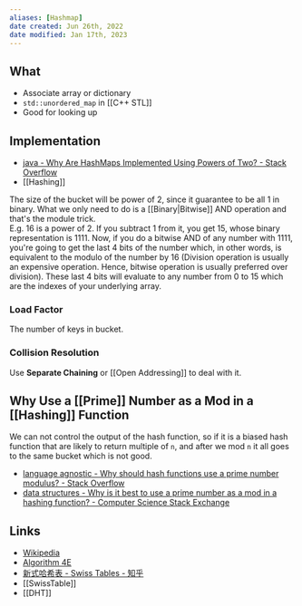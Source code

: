 ```yaml
---
aliases: [Hashmap]
date created: Jun 26th, 2022
date modified: Jan 17th, 2023
---
```


## What
- Associate array or dictionary
- `std::unordered_map` in [[C++ STL]]
- Good for looking up

## Implementation
- [java - Why Are HashMaps Implemented Using Powers of Two? - Stack Overflow](https://stackoverflow.com/questions/53526790/why-are-hashmaps-implemented-using-powers-of-two)
- [[Hashing]]

The size of the bucket will be power of 2, since it guarantee to be all 1 in binary. What we only need to do is a [[Binary|Bitwise]] AND operation and that's the module trick.  
E.g. 16 is a power of 2. If you subtract 1 from it, you get 15, whose binary representation is 1111. Now, if you do a bitwise AND of any number with 1111, you're going to get the last 4 bits of the number which, in other words, is equivalent to the modulo of the number by 16 (Division operation is usually an expensive operation. Hence, bitwise operation is usually preferred over division). These last 4 bits will evaluate to any number from 0 to 15 which are the indexes of your underlying array.

### Load Factor
The number of keys in bucket.

### Collision Resolution
Use **Separate Chaining** or [[Open Addressing]] to deal with it.

## Why Use a [[Prime]] Number as a Mod in a [[Hashing]] Function
We can not control the output of the hash function, so if it is a biased hash function that are likely to return multiple of `n`, and after we mod `n` it all goes to the same bucket which is not good.
- [language agnostic - Why should hash functions use a prime number modulus? - Stack Overflow](https://stackoverflow.com/questions/1145217/why-should-hash-functions-use-a-prime-number-modulus)
- [data structures - Why is it best to use a prime number as a mod in a hashing function? - Computer Science Stack Exchange](https://cs.stackexchange.com/questions/11029/why-is-it-best-to-use-a-prime-number-as-a-mod-in-a-hashing-function/64191)

## Links
- [Wikipedia](https://en.wikipedia.org/wiki/Hash_table)  
- [Algorithm 4E](https://algs4.cs.princeton.edu/34hash/)  
- [新式哈希表 - Swiss Tables - 知乎](https://zhuanlan.zhihu.com/p/277732297)  
- [[SwissTable]]
- [[DHT]]